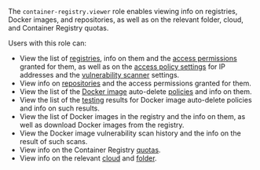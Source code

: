 The `container-registry.viewer` role enables viewing info on registries, Docker images, and repositories, as well as on the relevant folder, cloud, and Container Registry quotas.

Users with this role can:
* View the list of [registries](../../container-registry/concepts/registry.md), info on them and the [access permissions](../../iam/concepts/access-control/index.md) granted for them, as well as on the [access policy settings](../../container-registry/operations/registry/registry-access.md) for IP addresses and the [vulnerability scanner](../../container-registry/concepts/vulnerability-scanner.md) settings.
* View info on [repositories](../../container-registry/concepts/repository.md) and the access permissions granted for them.
* View the list of the [Docker image](../../container-registry/concepts/docker-image.md) auto-delete [policies](../../container-registry/concepts/lifecycle-policy.md) and info on them.
* View the list of the [testing](../../container-registry/operations/lifecycle-policy/lifecycle-policy-dry-run.md) results for Docker image auto-delete policies and info on such results.
* View the list of Docker images in the registry and the info on them, as well as download Docker images from the registry.
* View the Docker image vulnerability scan history and the info on the result of such scans.
* View info on the Container Registry [quotas](../../container-registry/concepts/limits.md#container-registry-quotas).
* View info on the relevant [cloud](../../resource-manager/concepts/resources-hierarchy.md#cloud) and [folder](../../resource-manager/concepts/resources-hierarchy.md#folder).